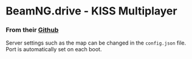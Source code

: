 # BeamNG.drive - KISS Multiplayer

### From their [Github](https://github.com/TheHellBox/KISS-multiplayer)

Server settings such as the map can be changed in the `config.json` file. Port is automatically set on each boot.
